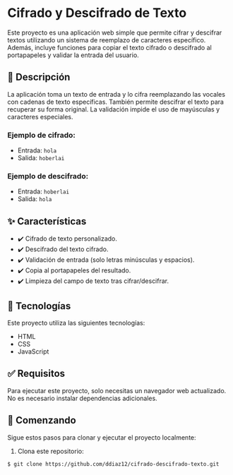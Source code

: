 # Cifrado y Descifrado de Texto

Este proyecto es una aplicación web simple que permite cifrar y descifrar textos utilizando un sistema de reemplazo de caracteres específico. Además, incluye funciones para copiar el texto cifrado o descifrado al portapapeles y validar la entrada del usuario.

## :dart: Descripción

La aplicación toma un texto de entrada y lo cifra reemplazando las vocales con cadenas de texto específicas. También permite descifrar el texto para recuperar su forma original. La validación impide el uso de mayúsculas y caracteres especiales.

### Ejemplo de cifrado:
- Entrada: `hola`
- Salida: `hoberlai`

### Ejemplo de descifrado:
- Entrada: `hoberlai`
- Salida: `hola`

## :sparkles: Características

- :heavy_check_mark: Cifrado de texto personalizado.
- :heavy_check_mark: Descifrado del texto cifrado.
- :heavy_check_mark: Validación de entrada (solo letras minúsculas y espacios).
- :heavy_check_mark: Copia al portapapeles del resultado.
- :heavy_check_mark: Limpieza del campo de texto tras cifrar/descifrar.

## :rocket: Tecnologías

Este proyecto utiliza las siguientes tecnologías:

- HTML
- CSS
- JavaScript

## :white_check_mark: Requisitos

Para ejecutar este proyecto, solo necesitas un navegador web actualizado. No es necesario instalar dependencias adicionales.

## :checkered_flag: Comenzando

Sigue estos pasos para clonar y ejecutar el proyecto localmente:

1. Clona este repositorio:

```bash
$ git clone https://github.com/ddiaz12/cifrado-descifrado-texto.git
